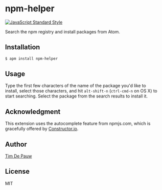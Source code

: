 # npm-helper

[![JavaScript Standard Style](https://img.shields.io/badge/code%20style-standard-brightgreen.svg)](https://github.com/feross/standard)

Search the npm registry and install packages from Atom.

## Installation

```bash
$ apm install npm-helper
```

## Usage

Type the first few characters of the name of the package you'd like to install,
select those characters, and hit `alt-shift-n` (`ctrl-cmd-n` on OS X) to start
searching. Select the package from the search results to install it.

## Acknowledgment

This extension uses the autocomplete feature from npmjs.com, which is
gracefully offered by [Constructor.io](https://constructor.io/).

## Author

[Tim De Pauw](https://tmdpw.eu/)

## License

MIT
